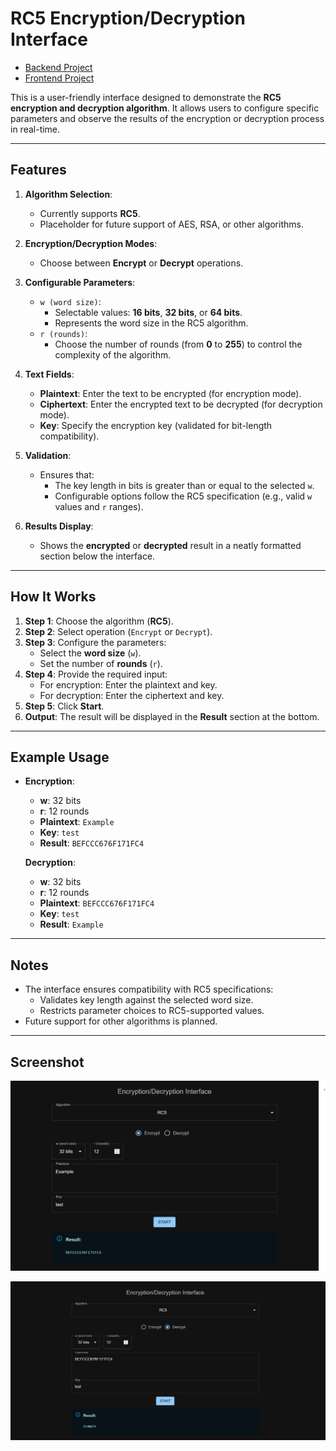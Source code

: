 # RC5 Encryption/Decryption Interface

* [Backend Project](https://github.com/sergiu1301/CryptographyBackend)
* [Frontend Project](https://github.com/sergiu1301/CryptographyFrontend)

This is a user-friendly interface designed to demonstrate the **RC5 encryption and decryption algorithm**. It allows users to configure specific parameters and observe the results of the encryption or decryption process in real-time.

---

## Features
1. **Algorithm Selection**:
   - Currently supports **RC5**.
   - Placeholder for future support of AES, RSA, or other algorithms.

2. **Encryption/Decryption Modes**:
   - Choose between **Encrypt** or **Decrypt** operations.

3. **Configurable Parameters**:
   - `w (word size)`:
     - Selectable values: **16 bits**, **32 bits**, or **64 bits**.
     - Represents the word size in the RC5 algorithm.
   - `r (rounds)`:
     - Choose the number of rounds (from **0** to **255**) to control the complexity of the algorithm.

4. **Text Fields**:
   - **Plaintext**: Enter the text to be encrypted (for encryption mode).
   - **Ciphertext**: Enter the encrypted text to be decrypted (for decryption mode).
   - **Key**: Specify the encryption key (validated for bit-length compatibility).

5. **Validation**:
   - Ensures that:
     - The key length in bits is greater than or equal to the selected `w`.
     - Configurable options follow the RC5 specification (e.g., valid `w` values and `r` ranges).

6. **Results Display**:
   - Shows the **encrypted** or **decrypted** result in a neatly formatted section below the interface.

---

## How It Works
1. **Step 1**: Choose the algorithm (**RC5**).
2. **Step 2**: Select operation (`Encrypt` or `Decrypt`).
3. **Step 3**: Configure the parameters:
   - Select the **word size** (`w`).
   - Set the number of **rounds** (`r`).
4. **Step 4**: Provide the required input:
   - For encryption: Enter the plaintext and key.
   - For decryption: Enter the ciphertext and key.
5. **Step 5**: Click **Start**.
6. **Output**: The result will be displayed in the **Result** section at the bottom.

---

## Example Usage
- **Encryption**:
  - **w**: 32 bits
  - **r**: 12 rounds
  - **Plaintext**: `Example`
  - **Key**: `test`
  - **Result**: `BEFCCC676F171FC4`

  **Decryption**:
  - **w**: 32 bits
  - **r**: 12 rounds
  - **Plaintext**: `BEFCCC676F171FC4`
  - **Key**: `test`
  - **Result**: `Example`

---

## Notes
- The interface ensures compatibility with RC5 specifications:
  - Validates key length against the selected word size.
  - Restricts parameter choices to RC5-supported values.
- Future support for other algorithms is planned.

---

## Screenshot
![RC5 Encryption/Decryption Interface](Images/Encrypt.png)

![RC5 Encryption/Decryption Interface](Images/Decrypt.png)


